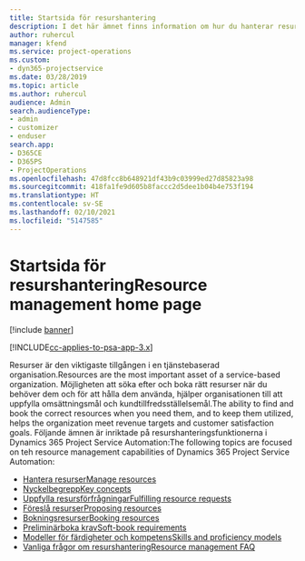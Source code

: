 ```yaml
---
title: Startsida för resurshantering
description: I det här ämnet finns information om hur du hanterar resurser.
author: ruhercul
manager: kfend
ms.service: project-operations
ms.custom:
- dyn365-projectservice
ms.date: 03/28/2019
ms.topic: article
ms.author: ruhercul
audience: Admin
search.audienceType:
- admin
- customizer
- enduser
search.app:
- D365CE
- D365PS
- ProjectOperations
ms.openlocfilehash: 47d8fcc8b648921df43b9c03999ed27d85823a98
ms.sourcegitcommit: 418fa1fe9d605b8faccc2d5dee1b04b4e753f194
ms.translationtype: HT
ms.contentlocale: sv-SE
ms.lasthandoff: 02/10/2021
ms.locfileid: "5147585"
---
```

# <a name="resource-management-home-page"></a><span data-ttu-id="55d7c-103">Startsida för resurshantering</span><span class="sxs-lookup"><span data-stu-id="55d7c-103">Resource management home page</span></span>

[!include [banner](../includes/psa-now-project-operations.md)]

[!INCLUDE[cc-applies-to-psa-app-3.x](../includes/cc-applies-to-psa-app-3x.md)]

<span data-ttu-id="55d7c-104">Resurser är den viktigaste tillgången i en tjänstebaserad organisation.</span><span class="sxs-lookup"><span data-stu-id="55d7c-104">Resources are the most important asset of a service-based organization.</span></span> <span data-ttu-id="55d7c-105">Möjligheten att söka efter och boka rätt resurser när du behöver dem och för att hålla dem använda, hjälper organisationen till att uppfylla omsättningsmål och kundtillfredsställelsemål.</span><span class="sxs-lookup"><span data-stu-id="55d7c-105">The ability to find and book the correct resources when you need them, and to keep them utilized, helps the organization meet revenue targets and customer satisfaction goals.</span></span> <span data-ttu-id="55d7c-106">Följande ämnen är inriktade på resurshanteringsfunktionerna i Dynamics 365 Project Service Automation:</span><span class="sxs-lookup"><span data-stu-id="55d7c-106">The following topics are focused on teh resource management capabilities of Dynamics 365 Project Service Automation:</span></span>

- [<span data-ttu-id="55d7c-107">Hantera resurser</span><span class="sxs-lookup"><span data-stu-id="55d7c-107">Manage resources</span></span>](manage-resources.md)
- [<span data-ttu-id="55d7c-108">Nyckelbegrepp</span><span class="sxs-lookup"><span data-stu-id="55d7c-108">Key concepts</span></span>](reports-key-concepts.md)
- [<span data-ttu-id="55d7c-109">Uppfylla resursförfrågningar</span><span class="sxs-lookup"><span data-stu-id="55d7c-109">Fulfilling resource requests</span></span>](resource-management-fulfill-requests.md)
- [<span data-ttu-id="55d7c-110">Föreslå resurser</span><span class="sxs-lookup"><span data-stu-id="55d7c-110">Proposing resources</span></span>](resource-management-propose-resources.md)
- [<span data-ttu-id="55d7c-111">Bokningsresurser</span><span class="sxs-lookup"><span data-stu-id="55d7c-111">Booking resources</span></span>](resource-management-book-resources-scheduleboard.md)
- [<span data-ttu-id="55d7c-112">Preliminärboka krav</span><span class="sxs-lookup"><span data-stu-id="55d7c-112">Soft-book requirements</span></span>](resource-management-softbook-requirements.md)
- [<span data-ttu-id="55d7c-113">Modeller för färdigheter och kompetens</span><span class="sxs-lookup"><span data-stu-id="55d7c-113">Skills and proficiency models</span></span>](resource-management-skills-proficiency.md)
- [<span data-ttu-id="55d7c-114">Vanliga frågor om resurshantering</span><span class="sxs-lookup"><span data-stu-id="55d7c-114">Resource management FAQ</span></span>](resource-management-faq.md)
